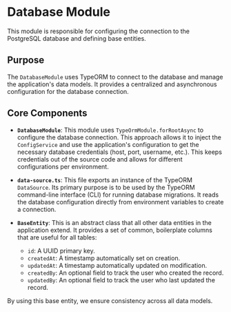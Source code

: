 # Database Module

This module is responsible for configuring the connection to the PostgreSQL database and defining base entities.

## Purpose

The `DatabaseModule` uses TypeORM to connect to the database and manage the application's data models. It provides a centralized and asynchronous configuration for the database connection.

## Core Components

-   **`DatabaseModule`**: This module uses `TypeOrmModule.forRootAsync` to configure the database connection. This approach allows it to inject the `ConfigService` and use the application's configuration to get the necessary database credentials (host, port, username, etc.). This keeps credentials out of the source code and allows for different configurations per environment.

-   **`data-source.ts`**: This file exports an instance of the TypeORM `DataSource`. Its primary purpose is to be used by the TypeORM command-line interface (CLI) for running database migrations. It reads the database configuration directly from environment variables to create a connection.

-   **`BaseEntity`**: This is an abstract class that all other data entities in the application extend. It provides a set of common, boilerplate columns that are useful for all tables:
    -   `id`: A UUID primary key.
    -   `createdAt`: A timestamp automatically set on creation.
    -   `updatedAt`: A timestamp automatically updated on modification.
    -   `createdBy`: An optional field to track the user who created the record.
    -   `updatedBy`: An optional field to track the user who last updated the record.

By using this base entity, we ensure consistency across all data models.